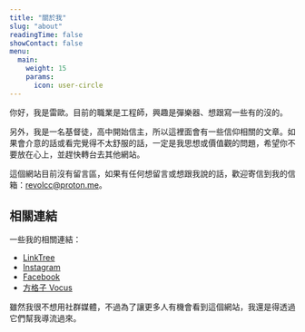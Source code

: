 ```yaml
---
title: "關於我"
slug: "about"
readingTime: false
showContact: false
menu:
  main:
    weight: 15
    params:
      icon: user-circle
---
```


你好，我是雷歐。目前的職業是工程師，興趣是彈樂器、想跟寫一些有的沒的。

另外，我是一名基督徒，高中開始信主，所以這裡面會有一些信仰相關的文章。如果會介意的話或看完覺得不太舒服的話，一定是我思想或價值觀的問題，希望你不要放在心上，並趕快轉台去其他網站。

這個網站目前沒有留言區，如果有任何想留言或想跟我說的話，歡迎寄信到我的信箱：[revolcc@proton.me](mailto:revolcc@proton.me)。

## 相關連結

一些我的相關連結：

- [LinkTree](https://linktr.ee/revolc.blog)
- [Instagram](https://www.instagram.com/revolc.blog)
- [Facebook](https://www.facebook.com/profile.php?id=61573093185949)
- [方格子 Vocus](https://vocus.cc/user/@revolmusic)

雖然我很不想用社群媒體，不過為了讓更多人有機會看到這個網站，我還是得透過它們幫我導流過來。
